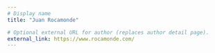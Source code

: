 ```yaml
---
# Display name
title: "Juan Rocamonde"

# Optional external URL for author (replaces author detail page).
external_link: https://www.rocamonde.com/
---
```

